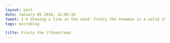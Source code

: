 ```yaml
---
layout: post
date: January 05 2018, 12:05:10
tweet: I'm drawing a line in the sand: Frosty the Snowman is a valid character to display as long as there is snow on the ground.
tags: microblog

title: Frosty the \*Snow\*man
---
```



